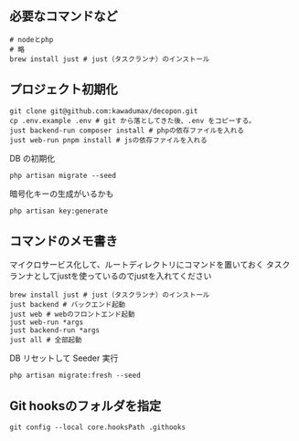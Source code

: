 ## 必要なコマンドなど

```
# nodeとphp
# 略
brew install just # just（タスクランナ）のインストール
```

## プロジェクト初期化

```
git clone git@github.com:kawadumax/decopon.git
cp .env.example .env # git から落としてきた後、.env をコピーする。
just backend-run composer install # phpの依存ファイルを入れる
just web-run pnpm install # jsの依存ファイルを入れる
```

DB の初期化

```
php artisan migrate --seed
```

暗号化キーの生成がいるかも

```
php artisan key:generate
```

## コマンドのメモ書き
マイクロサービス化して、ルートディレクトリにコマンドを置いておく
タスクランナとしてjustを使っているのでjustを入れてください

```
brew install just # just（タスクランナ）のインストール
just backend # バックエンド起動
just web # webのフロントエンド起動
just web-run *args
just backend-run *args
just all # 全部起動
```

DB リセットして Seeder 実行

```
php artisan migrate:fresh --seed
```

## Git hooksのフォルダを指定
```
git config --local core.hooksPath .githooks
```